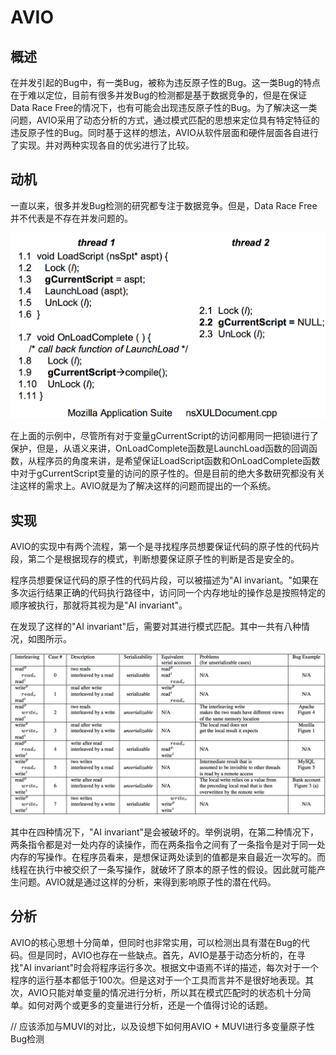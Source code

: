 # AVIO

## 概述

在并发引起的Bug中，有一类Bug，被称为违反原子性的Bug。这一类Bug的特点在于难以定位，目前有很多并发Bug的检测都是基于数据竞争的，但是在保证Data Race Free的情况下，也有可能会出现违反原子性的Bug。为了解决这一类问题，AVIO采用了动态分析的方式，通过模式匹配的思想来定位具有特定特征的违反原子性的Bug。同时基于这样的想法，AVIO从软件层面和硬件层面各自进行了实现。并对两种实现各自的优劣进行了比较。

## 动机

一直以来，很多并发Bug检测的研究都专注于数据竞争。但是，Data Race Free并不代表是不存在并发问题的。

![bug](./images/1.png)

在上面的示例中，尽管所有对于变量gCurrentScript的访问都用同一把锁l进行了保护，但是，从语义来讲，OnLoadComplete函数是LaunchLoad函数的回调函数，从程序员的角度来讲，是希望保证LoadScript函数和OnLoadComplete函数中对于gCurrentScript变量的访问的原子性的。但是目前的绝大多数研究都没有关注这样的需求上。AVIO就是为了解决这样的问题而提出的一个系统。

## 实现

AVIO的实现中有两个流程，第一个是寻找程序员想要保证代码的原子性的代码片段，第二个是根据现存的模式，判断想要保证原子性的判断是否是安全的。

程序员想要保证代码的原子性的代码片段，可以被描述为"AI invariant。"如果在多次运行结果正确的代码执行路径中，访问同一个内存地址的操作总是按照特定的顺序被执行，那就将其视为是"AI invariant"。

在发现了这样的"AI invariant"后，需要对其进行模式匹配。其中一共有八种情况，如图所示。

![eight](./images/2.png)

其中在四种情况下，"AI invariant"是会被破坏的。举例说明，在第二种情况下，两条指令都是对一处内存的读操作，而在两条指令之间有了一条指令是对于同一处内存的写操作。在程序员看来，是想保证两处读到的值都是来自最近一次写的。而线程在执行中被交织了一条写操作，就破坏了原本的原子性的假设。因此就可能产生问题。AVIO就是通过这样的分析，来得到影响原子性的潜在代码。

## 分析

AVIO的核心思想十分简单，但同时也非常实用，可以检测出具有潜在Bug的代码。但是同时，AVIO也存在一些缺点。首先，AVIO是基于动态分析的，在寻找"AI invariant"时会将程序运行多次。根据文中语焉不详的描述，每次对于一个程序的运行基本都低于100次。但是这对于一个工具而言并不是很好地表现。其次，AVIO只能对单变量的情况进行分析，所以其在模式匹配时的状态机十分简单。如何对两个或更多的变量进行分析，还是一个值得讨论的话题。

// 应该添加与MUVI的对比，以及设想下如何用AVIO + MUVI进行多变量原子性Bug检测